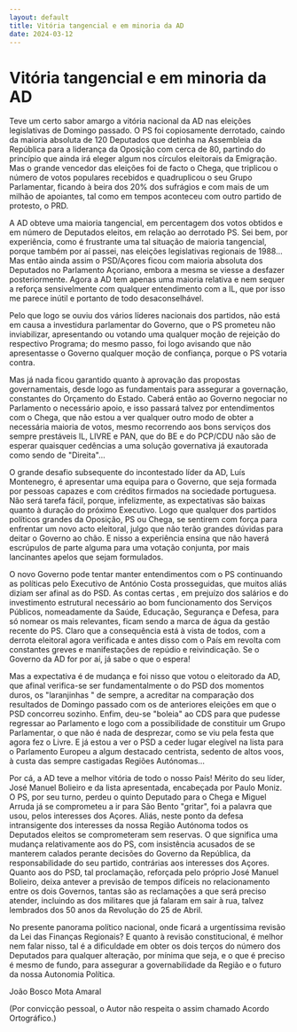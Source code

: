 ```yaml
---
layout: default
title: Vitória tangencial e em minoria da AD
date: 2024-03-12
---
```

# Vitória tangencial e em minoria da AD

Teve um certo sabor amargo a vitória nacional da AD nas eleições legislativas de Domingo passado. O PS foi copiosamente derrotado, caindo da maioria absoluta de 120 Deputados que detinha na Assembleia da República para a liderança da Oposição com cerca de 80, partindo do princípio que ainda irá eleger algum nos círculos eleitorais da Emigração. Mas o grande vencedor das eleições foi de facto o Chega, que triplicou o número de votos populares recebidos e quadruplicou o seu Grupo Parlamentar, ficando à beira dos 20% dos sufrágios e com mais de um milhão de apoiantes, tal como em tempos aconteceu com outro partido de protesto, o PRD.

A AD obteve uma maioria tangencial, em percentagem dos votos obtidos e em número de Deputados eleitos, em relação ao derrotado PS. Sei bem, por experiência, como é frustrante uma tal situação de maioria tangencial, porque também por aí passei, nas eleições legislativas regionais de 1988... Mas  então ainda assim o PSD/Açores ficou com maioria absoluta dos Deputados no Parlamento Açoriano, embora a mesma se viesse a desfazer posteriormente. Agora a AD tem apenas uma maioria relativa e nem sequer a reforça sensivelmente com qualquer entendimento com a IL, que por isso me parece inútil e portanto de todo desaconselhável.

Pelo que logo se ouviu dos vários líderes nacionais dos partidos, não está em causa a investidura parlamentar do Governo, que o PS prometeu não inviabilizar, apresentando ou votando uma qualquer moção de rejeição do respectivo Programa; do mesmo passo, foi logo avisando que não apresentasse o Governo qualquer moção de confiança, porque o PS votaria contra.

Mas já nada ficou garantido quanto à aprovação das propostas governamentais, desde logo as fundamentais para assegurar a governação, constantes do Orçamento do Estado. Caberá então ao Governo negociar no Parlamento o necessário apoio, e isso passará talvez  por entendimentos com o Chega, que não estou a ver qualquer outro modo de obter a necessária maioria de votos, mesmo recorrendo aos bons serviços dos sempre prestáveis IL, LIVRE e PAN, que do BE e do PCP/CDU não são de esperar quaisquer cedências a uma solução governativa já exautorada como sendo de "Direita"...

O grande desafio subsequente do incontestado líder da AD, Luís Montenegro, é apresentar uma equipa para o Governo, que seja formada por pessoas capazes e com créditos firmados na sociedade portuguesa. Não será tarefa fácil, porque, infelizmente, as expectativas são baixas quanto à duração do próximo Executivo. Logo que qualquer dos partidos políticos grandes da Oposição, PS ou Chega, se sentirem com força para enfrentar um novo acto eleitoral, julgo que não terão grandes dúvidas para deitar o  Governo ao chão. E nisso a experiência ensina que não haverá escrúpulos de parte alguma para uma votação conjunta, por mais lancinantes apelos que sejam formulados. 

O novo Governo pode tentar manter entendimentos com o PS continuando as políticas pelo Executivo de António Costa prosseguidas, que muitos aliás diziam ser afinal as do PSD. As contas certas , em prejuízo dos salários e do investimento estrutural necessário ao bom funcionamento dos Serviços Públicos, nomeadamente da Saúde, Educação, Segurança e Defesa, para só nomear os mais relevantes, ficam sendo a marca de água da gestão recente do PS. Claro que a consequência está à vista de todos, com a derrota eleitoral agora verificada e antes disso com o País em revolta com constantes greves e manifestações de repúdio e  reivindicação. Se o Governo da AD for por aí, já sabe o que o espera!

Mas a expectativa é de mudança e foi nisso que votou o eleitorado da AD, que afinal verifica-se ser fundamentalmente o do PSD dos momentos duros, os "laranjinhas " de sempre, a acreditar na comparação dos resultados de Domingo passado com os de anteriores eleições em que o PSD concorreu sozinho. Enfim, deu-se "boleia" ao CDS para que pudesse regressar ao Parlamento e logo com a possibilidade de constituir um Grupo Parlamentar, o que não é nada de desprezar, como se viu pela festa que agora fez o Livre. E já estou a ver o PSD a ceder lugar elegível na lista para o Parlamento Europeu a algum destacado centrista, sedento de altos voos, à custa das sempre castigadas Regiões Autónomas...

Por cá, a AD teve a melhor vitória de todo o nosso País! Mérito do seu líder, José Manuel Bolieiro e da lista apresentada, encabeçada por Paulo Moniz. O PS, por seu turno, perdeu o quinto Deputado para o Chega e Miguel Arruda já se comprometeu a ir para São Bento "gritar", foi a palavra que usou, pelos interesses dos Açores. Aliás, neste ponto da defesa intransigente dos interesses da nossa Região Autónoma todos os Deputados eleitos se comprometeram sem reservas. O que significa uma mudança relativamente aos do PS, com insistência acusados de se manterem calados perante decisões do Governo da República, da responsabilidade do seu partido, contrárias aos interesses dos Açores. Quanto aos do PSD, tal proclamação, reforçada pelo próprio José Manuel Bolieiro, deixa antever a previsão de tempos difíceis no relacionamento entre os dois Governos, tantas são as reclamações a que será preciso atender, incluindo as dos militares que já falaram em sair à rua, talvez lembrados dos 50 anos da Revolução do 25 de Abril.

No presente panorama político nacional, onde ficará a urgentíssima revisão da Lei das Finanças Regionais? E quanto à revisão constitucional, é melhor nem falar nisso, tal é a dificuldade em obter os dois terços do número dos Deputados para qualquer alteração, por mínima que seja, e o que é preciso é mesmo de fundo, para assegurar a governabilidade da Região e o futuro da nossa Autonomia Política.


João Bosco Mota Amaral

(Por convicção pessoal, o Autor não respeita o assim chamado Acordo Ortográfico.)